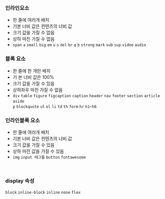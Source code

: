 ### 인라인요소
 - 한 줄에 여러개 배치
 - 기본 너비 값은 컨텐츠의 너비 값
 - 크기 값을 가질 수 없음
 - 상하 마진 가질 수 없음
 - ```span``` ```a``` ```small``` ```big``` ```em``` ```u``` ```s``` ```del``` ```br``` ```q``` ```b```
   ```strong``` ```mark``` ```sub``` ```sup``` ```video``` ```audio```

### 블록 요소
 - 한 줄에 한 개만 배치
 - 기 본 너비 값은 100%
 - 크기 값을 가질 수 있음
 - 상하좌우 마진 가질 수 없음
 - ```div``` ```table``` ```figure``` ```figcaption``` ```caption``` ```header``` ```nav``` ```footer```
   ```section``` ```article``` ```aside```
   <br/>
   ```p``` ```blockquote``` ```ul``` ```ol``` ```li``` ```td``` ```th``` ```form``` ```hr``` ```h1~h6```

### 인라인블록 요소
 - 한 줄에 여러개 배치
 - 기본 너비 값은 컨텐츠의 너비 값
 - 크기 값을 가질 수 있음
 - 상하 마진 값을 가질 수 있음
 - ```img``` ```input 태그들``` ```button``` ```fontawesome```

<br />

### display 속성
```block``` ```inline-block``` ```inline``` ```none``` ```flex```

